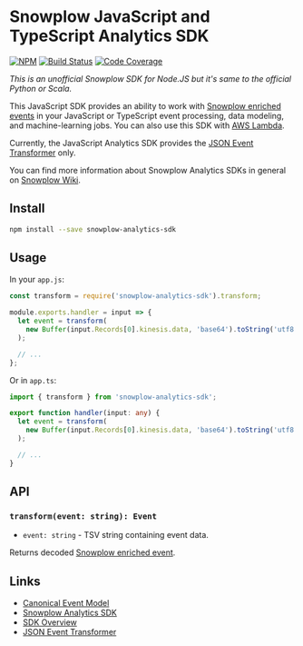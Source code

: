 # Snowplow JavaScript and TypeScript Analytics SDK

[![NPM](https://img.shields.io/npm/v/snowplow-analytics-sdk.svg)](https://www.npmjs.com/package/snowplow-analytics-sdk)
[![Build Status](https://travis-ci.org/dokmic/snowplow-js-analytics-sdk.svg?branch=master)](https://travis-ci.org/dokmic/snowplow-js-analytics-sdk)
[![Code Coverage](https://codecov.io/gh/dokmic/snowplow-js-analytics-sdk/badge.svg?branch=master)](https://codecov.io/gh/dokmic/snowplow-js-analytics-sdk?branch=master)

*This is an unofficial Snowplow SDK for Node.JS but it's same to the official Python or Scala.*

This JavaScript SDK provides an ability to work with [Snowplow enriched events](https://github.com/snowplow/snowplow/wiki/canonical-event-model) in your JavaScript or TypeScript event processing, data modeling, and machine-learning jobs. You can also use this SDK with [AWS Lambda](https://aws.amazon.com/lambda/).

Currently, the JavaScript Analytics SDK provides the [JSON Event Transformer](https://github.com/snowplow/snowplow/wiki/Python-Analytics-SDK-Event-Transformer#the-json-event-transformer) only.

You can find more information about Snowplow Analytics SDKs in general on [Snowplow Wiki](https://github.com/snowplow/snowplow/wiki/Snowplow-Analytics-SDK).

## Install
```bash
npm install --save snowplow-analytics-sdk
```

## Usage
In your `app.js`:
```javascript
const transform = require('snowplow-analytics-sdk').transform;

module.exports.handler = input => {
  let event = transform(
    new Buffer(input.Records[0].kinesis.data, 'base64').toString('utf8')
  );

  // ...
};
```

Or in `app.ts`:
```typescript
import { transform } from 'snowplow-analytics-sdk';

export function handler(input: any) {
  let event = transform(
    new Buffer(input.Records[0].kinesis.data, 'base64').toString('utf8')
  );

  // ...
}
```

## API

### `transform(event: string): Event`
- `event: string` - TSV string containing event data.

Returns decoded [Snowplow enriched event](https://github.com/snowplow/snowplow/wiki/canonical-event-model).

## Links
- [Canonical Event Model](https://github.com/snowplow/snowplow/wiki/canonical-event-model)
- [Snowplow Analytics SDK](https://github.com/snowplow/snowplow/wiki/Snowplow-Analytics-SDK)
- [SDK Overview](https://github.com/snowplow/snowplow/wiki/Python-Analytics-SDK-Event-Transformer#overview)
- [JSON Event Transformer](https://github.com/snowplow/snowplow/wiki/Python-Analytics-SDK-Event-Transformer#the-json-event-transformer)

